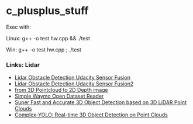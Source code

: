 # c_plusplus_stuff

Exec with: 

Linux: g++ -o test hw.cpp && ./test

Win: g++ -o test hw.cpp ; ./test


### Links: Lidar
- [Lidar Obstacle Detection Udacity Sensor Fusion](https://github.com/Bee-Mar/Udacity-Sensor-Fusion-Lidar-Obstacle-Detection/tree/5950bc83fd552ef3fea71f654dac4d9f2a647c81)
- [Lidar Obstacle Detection Udacity Sensor Fusion2](https://github.com/studian/SFND_P1_Lidar_Obstacle_Detection)
- [from 3D Pointcloud to 2D Depth image](https://github.com/ahmedfawzyelaraby/lidar-to-depth-image-converter)
- [Simple Waymo Open Dataset Reader](https://github.com/gdlg/simple-waymo-open-dataset-reader)
- [Super Fast and Accurate 3D Object Detection based on 3D LiDAR Point Clouds](https://github.com/maudzung/SFA3D)
- [Complex-YOLO: Real-time 3D Object Detection on Point Clouds](https://github.com/maudzung/Complex-YOLOv4-Pytorch)



